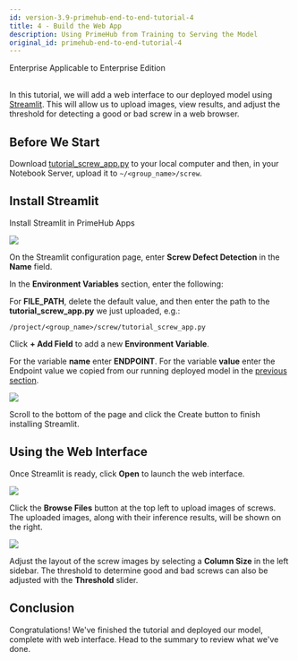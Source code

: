 ```yaml
---
id: version-3.9-primehub-end-to-end-tutorial-4
title: 4 - Build the Web App
description: Using PrimeHub from Training to Serving the Model
original_id: primehub-end-to-end-tutorial-4
---
```

<div class="label-sect">
  <div class="ee-only tooltip">Enterprise
    <span class="tooltiptext">Applicable to Enterprise Edition</span>
  </div>
</div>
<br>

In this tutorial, we will add a web interface to our deployed model using [Streamlit](primehub-app-builtin-streamlit). This will allow us to upload images, view results, and adjust the threshold for detecting a good or bad screw in a web browser.

## Before We Start

Download [tutorial_screw_app.py](assets/tutorial_screw_app.py) to your local computer and then, in your Notebook Server, upload it to `~/<group_name>/screw`.


## Install Streamlit


Install Streamlit in PrimeHub Apps

![](assets/primehub-end-to-end-tutorial-web-app-1.png)

On the Streamlit configuration page, enter **Screw Defect Detection** in the **Name** field.

In the **Environment Variables** section, enter the following:

For **FILE_PATH**, delete the default value, and then enter the path to the **tutorial_screw_app.py** we just uploaded, e.g.:

 `/project/<group_name>/screw/tutorial_screw_app.py`

Click **+ Add Field** to add a new **Environment Variable**.

For the variable **name** enter **ENDPOINT**. For the variable **value** enter the Endpoint value we copied from our running deployed model in the [previous section](primehub-end-to-end-tutorial-3#test-deployed-model).

![](assets/primehub-end-to-end-tutorial-web-app-2a.png)

Scroll to the bottom of the page and click the Create button to finish installing Streamlit.

## Using the Web Interface

Once Streamlit is ready, click **Open** to launch the web interface.

![](assets/primehub-end-to-end-tutorial-web-app-4.png)

Click the **Browse Files** button at the top left to upload images of screws. The uploaded images, along with their inference results, will be shown on the right.

![](assets/primehub-end-to-end-tutorial-web-app-5.png)

Adjust the layout of the screw images by selecting a **Column Size** in the left sidebar. The threshold to determine good and bad screws can also be adjusted with the **Threshold** slider.

## Conclusion

Congratulations! We've finished the tutorial and deployed our model, complete with web interface. Head to the summary to review what we've done.



